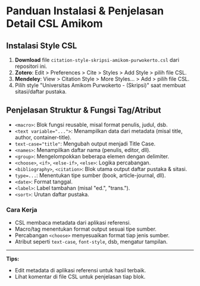 # Panduan Instalasi & Penjelasan Detail CSL Amikom

## Instalasi Style CSL

1. **Download** file `citation-style-skripsi-amikom-purwokerto.csl` dari repositori ini.
2. **Zotero**: Edit > Preferences > Cite > Styles > Add Style > pilih file CSL.
3. **Mendeley**: View > Citation Style > More Styles... > Add > pilih file CSL.
4. Pilih style "Universitas Amikom Purwokerto - (Skripsi)" saat membuat sitasi/daftar pustaka.

## Penjelasan Struktur & Fungsi Tag/Atribut

- `<macro>`: Blok fungsi reusable, misal format penulis, judul, dsb.
- `<text variable="...">`: Menampilkan data dari metadata (misal title, author, container-title).
- `text-case="title"`: Mengubah output menjadi Title Case.
- `<names>`: Menampilkan daftar nama (penulis, editor, dll).
- `<group>`: Mengelompokkan beberapa elemen dengan delimiter.
- `<choose>`, `<if>`, `<else-if>`, `<else>`: Logika percabangan.
- `<bibliography>`, `<citation>`: Blok utama output daftar pustaka & sitasi.
- `type=...`: Menentukan tipe sumber (book, article-journal, dll).
- `<date>`: Format tanggal.
- `<label>`: Label tambahan (misal "ed.", "trans.").
- `<sort>`: Urutan daftar pustaka.

### Cara Kerja

- CSL membaca metadata dari aplikasi referensi.
- Macro/tag menentukan format output sesuai tipe sumber.
- Percabangan `<choose>` menyesuaikan format tiap jenis sumber.
- Atribut seperti `text-case`, `font-style`, dsb, mengatur tampilan.

---

**Tips:**

- Edit metadata di aplikasi referensi untuk hasil terbaik.
- Lihat komentar di file CSL untuk penjelasan tiap blok.
